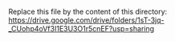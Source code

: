 Replace this file by the content of this directory:
https://drive.google.com/drive/folders/1sT-3jq-_CUohp4oVf3I1E3U3O1r5cnEF?usp=sharing 
